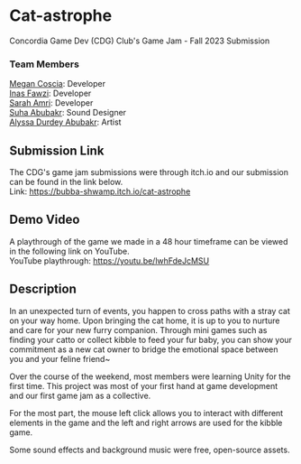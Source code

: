 # Cat-astrophe
Concordia Game Dev (CDG) Club's Game Jam - Fall 2023 Submission
### Team Members
[Megan Coscia](https://github.com/m-coscia): Developer <br>
[Inas Fawzi](https://github.com/inas-fawzi): Developer <br>
[Sarah Amri](https://github.com/kokkuri3): Developer <br>
[Suha Abubakr](https://github.com/suha-ab): Sound Designer <br>
[Alyssa Durdey Abubakr](https://github.com/suha-ab): Artist


## Submission Link
The CDG's game jam submissions were through itch.io and our submission can be found in the link below. <br>
Link: https://bubba-shwamp.itch.io/cat-astrophe


## Demo Video
A playthrough of the game we made in a 48 hour timeframe can be viewed in the following link on YouTube. <br>
YouTube playthrough: https://youtu.be/lwhFdeJcMSU


## Description
In an unexpected turn of events, you happen to cross paths with a stray cat on your way home. Upon bringing the cat home, it is up to you to nurture and care for your new furry companion. Through mini games such as finding your catto or collect kibble to feed your fur baby, you can show your commitment as a new cat owner to bridge the emotional space between you and your feline friend~

Over the course of the weekend, most members were learning Unity for the first time. This project was most of your first hand at game development and our first game jam as a collective. 

For the most part, the mouse left click allows you to interact with different elements in the game and the left and right arrows are used for the kibble game.

Some sound effects and background music were free, open-source assets.
